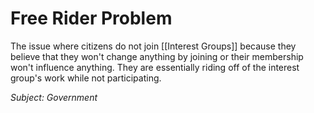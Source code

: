 # Free Rider Problem
The issue where citizens do not join [[Interest Groups]] because they believe that they won't change anything by joining or their membership won't influence anything. They are essentially riding off of the interest group's work while not participating.

*Subject: Government*